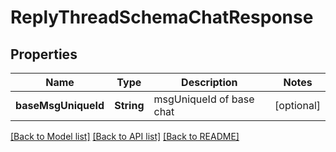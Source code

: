 # ReplyThreadSchemaChatResponse

## Properties
Name | Type | Description | Notes
------------ | ------------- | ------------- | -------------
**baseMsgUniqueId** | **String** | msgUniqueId of base chat | [optional] 

[[Back to Model list]](../README.md#documentation-for-models) [[Back to API list]](../README.md#documentation-for-api-endpoints) [[Back to README]](../README.md)


